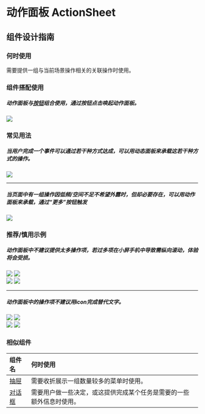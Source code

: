 # 动作面板 ActionSheet

## 组件设计指南

### 何时使用

需要提供一组与当前场景操作相关的关联操作时使用。

### 组件搭配使用

##### 动作面板与[按钮](./button)组合使用，通过按钮点击唤起动作面板。

  <div class="item">
    <img src="https://oteam-tdesign-1258344706.cos.ap-guangzhou.myqcloud.com/site/design/mobile-guide/ActionSheet1.png" />
  </div>


### 常见用法
##### 当用户完成一个事件可以通过若干种方式达成，可以用动态面板来承载这若干种方式的操作。

  <div class="item">
    <img src="https://oteam-tdesign-1258344706.cos.ap-guangzhou.myqcloud.com/site/design/mobile-guide/ActionSheet2.png" />
  </div>

<hr />

##### 当页面中有一组操作因低频/空间不足不希望外露时，但却必要存在，可以用动作面板来承载，通过“更多”按钮触发

  <div class="item">
    <img src="https://oteam-tdesign-1258344706.cos.ap-guangzhou.myqcloud.com/site/design/mobile-guide/ActionSheet3.png" />
  </div>



### 推荐/慎用示例

##### 动作面板中不建议提供太多操作项，若过多项在小屏手机中导致需纵向滚动，体验将会受损。

<div class="legend">
  <div class="item">
    <img src="https://oteam-tdesign-1258344706.cos.ap-guangzhou.myqcloud.com/site/design/mobile-guide/ActionSheet%204-1.png" />
    <img class="tag" src="https://oteam-tdesign-1258344706.cos.ap-guangzhou.myqcloud.com/site/doc/good.png" />
  </div>

  <div class="item">
    <img src="https://oteam-tdesign-1258344706.cos.ap-guangzhou.myqcloud.com/site/design/mobile-guide/ActionSheet%204-2.png" />
    <img class="tag" src="https://oteam-tdesign-1258344706.cos.ap-guangzhou.myqcloud.com/site/doc/bad.png" />
  </div>
</div>

<hr />

##### 动作面板中的操作项不建议用icon完成替代文字。

<div class="legend">
  <div class="item">
    <img src="https://oteam-tdesign-1258344706.cos.ap-guangzhou.myqcloud.com/site/design/mobile-guide/ActionSheet%205-1.png" />
    <img class="tag" src="https://oteam-tdesign-1258344706.cos.ap-guangzhou.myqcloud.com/site/doc/good.png" />
  </div>
  <div class="item">
    <img src="https://oteam-tdesign-1258344706.cos.ap-guangzhou.myqcloud.com/site/design/mobile-guide/ActionSheet%205-2.png" />
    <img class="tag" src="https://oteam-tdesign-1258344706.cos.ap-guangzhou.myqcloud.com/site/doc/bad.png" />
  </div>
</div>



### 相似组件

| 组件名 | 何时使用                             |
| :----- | :----------------------------------- |
| [抽屉](./drawer) | 需要收折展示一组数量较多的菜单时使用。 |
| [对话框](./dialog) | 需要用户做一些决定，或这提供完成某个任务是需要的一些额外信息时使用。 |
